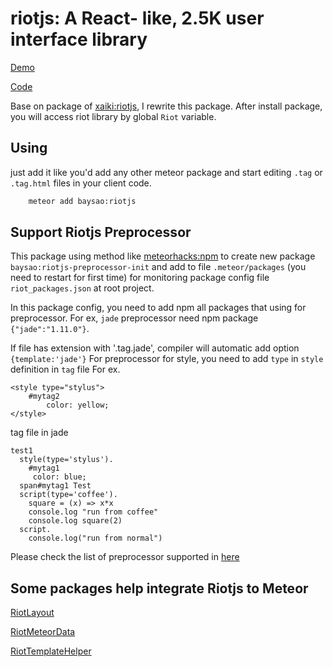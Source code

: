 # riotjs: A React- like, 2.5K user interface library

[Demo](http://simple-todos-riot-meteor-data.meteor.com/)

[Code](https://github.com/baysao/simple-todos-riot-meteor-data.git)

Base on package of [xaiki:riotjs](https://github.com/xaiki/meteor-riotjs.git), I rewrite this package. After install package, you will access riot library by global `Riot` variable.

## Using

just add it like you'd add any other meteor package and start editing `.tag` or `.tag.html`
files in your client code.

```sh
    meteor add baysao:riotjs
```


## Support Riotjs Preprocessor 

This package using method like [meteorhacks:npm](https://github.com/meteorhacks/npm) to create new package `baysao:riotjs-preprocessor-init` and add to file `.meteor/packages` (you need to restart for first time) for monitoring package config file `riot_packages.json` at root project.

In this package config, you need to add npm all packages that using for preprocessor. For ex, `jade` preprocessor need npm package `{"jade":"1.11.0"}`.

If file has extension with '.tag.jade', compiler will automatic add option `{template:'jade'}`
For preprocessor for style, you need to add `type` in `style` definition in `tag` file
For ex. 
```
<style type="stylus">
	#mytag2
		color: yellow;
</style>
```
tag file in jade

```
test1
  style(type='stylus').
    #mytag1
     color: blue;
  span#mytag1 Test
  script(type='coffee').
    square = (x) => x*x
    console.log "run from coffee"
    console.log square(2)
  script.
    console.log("run from normal")
```
Please check the list of preprocessor supported in [here](http://riotjs.com/guide/compiler/#pre-processors)


## Some packages help integrate Riotjs to Meteor

[RiotLayout](https://github.com/baysao/meteor-riot-layout)

[RiotMeteorData](https://github.com/baysao/riot-meteor-data)

[RiotTemplateHelper](https://github.com/baysao/riot-template-helper)

